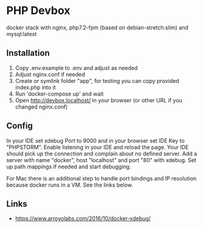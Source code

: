 # PHP Devbox

docker stack with nginx, php7.2-fpm (based on debian-stretch:slim) and mysql:latest

## Installation
1. Copy .env.example to .env and adjust as needed
2. Adjust nginx.conf if needed
3. Create or symlink folder "app", for testing you can copy provided index.php into it
4. Run 'docker-compose up' and wait
5. Open http://devbox.localhost/ in your browser (or other URL if you changed nginx.conf)

## Config
In your IDE set xdebug Port to 9000 and in your browser set IDE Key to "PHPSTORM". Enable listening in your IDE and reload the page. Your IDE should pick up the connection and complain about no defined server.
Add a server with name "docker", host "localhost" and port "80" with xdebug. Set up path mappings if needed and start debugging.

For Mac there is an additional step to handle port bindings and IP resolution because docker runs in a VM. See the links below.

## Links
- https://www.arroyolabs.com/2016/10/docker-xdebug/
